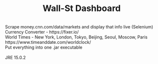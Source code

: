 # <div align="center">Wall-St Dashboard</div>

</br>

<div>Scrape money.cnn.com/data/markets and display that info live (Selenium)</div>
<div>Currency Converter - https://fixer.io/<div>
<div>World Times - New York, London, Tokyo, Beijing, Seoul, Moscow, Paris https://www.timeanddate.com/worldclock/</div>
<div>Put everything into one .jar executable</div>

</br>

<div>JRE 15.0.2</div
